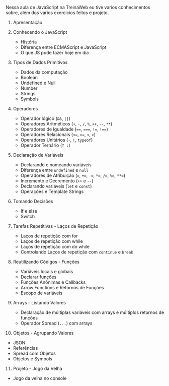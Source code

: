 Nessa aula de JavaScript na TreinaWeb eu tive varios conhecimentos sobre, além dos varios exercicios feitos e projeto.

1. Apresentação
2. Conhecendo o JavaScript
   - História
   - Diferença entre ECMAScript e JavaScript
   - O que JS pode fazer hoje em dia

3. Tipos de Dados Primitivos
   - Dados da computação
   - Boolean
   - Undefined e Null
   - Number
   - Strings
   - Symbols

4. Operadores
   - Operador lógico (`&&`, `||`)
   - Operadores Aritméticos (`+`, `-`, `/`, `%`, `++`, `--`, `**`)
   - Operadores de Igualdade (`==`, `===`, `!=`, `!==`)
   - Operadores Relacionais (`<=`, `>=`, `<`, `>`)
   - Operadores Unitários (`-`, `!`, `typeof`)
   - Operador Ternário (`? :`)

5. Declaração de Variáveis
   - Declarando e nomeando variáveis
   - Diferença entre `undefined` e `null`
   - Operadores de Atribuição (`=`, `+=`, `-=`, `*=`, `/=`, `%=`, `**=`)
   - Incremento e Decremento (`++` e `--`)
   - Declarando variáveis (`let` e `const`)
   - Operações e Template Strings

6. Tomando Decisões
   - If e else
   - Switch

7. Tarefas Repetitivas - Laços de Repetição
   - Laços de repetição com for
   - Laços de repetição com while
   - Laços de repetição com do while
   - Controlando Laços de repetição com `continue` e `break`

8. Reutilizando Códigos - Funções
   - Variáveis locais e globais
   - Declarar funções
   - Funções Anônimas e Callbacks
   - Arrow Functions e Retornos de Funções
   - Escopo de variáveis

9. Arrays - Listando Valores
   - Declaração de múltiplas variáveis com arrays e múltiplos retornos de funções
   - Operador Spread (`...`) com arrays

10. Objetos - Agrupando Valores
   - JSON
   - Referências
   - Spread com Objetos
   - Objetos e Symbols

11. Projeto - Jogo da Velha
   - Jogo da velha no console
